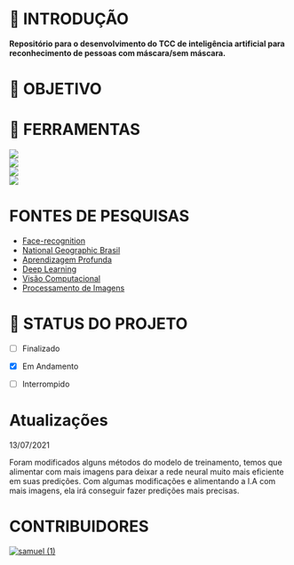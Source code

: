 <h1> 📖 INTRODUÇÃO </h1>
 <b>Repositório para o desenvolvimento do TCC de inteligência artificial para reconhecimento de pessoas com máscara/sem máscara.</b>

# 📑 OBJETIVO

# 🔧 FERRAMENTAS
   <a href="https://www.python.org"><img src="https://img.shields.io/static/v1?label=Python&message=Language&color=yellow&style=for-the-badge&logo=python"/></a><br>
   <a href="https://numpy.org"><img src="https://img.shields.io/static/v1?label=Numpy&message=Lib&color=bluec1&style=for-the-badge&logo=numpy"/></a><br>
   <a href="https://opencv.org"><img src="https://img.shields.io/static/v1?label=Opencv&message=Lib&color=red&style=for-the-badge&logo=opencv"/></a><br>
   <a href="https://sklearn.org"><img src="https://img.shields.io/static/v1?label=Sklearn&message=API&color=7159c1&style=for-the-badge&logo=scikit-learn"/></a><br>
   
# FONTES DE PESQUISAS

   <ul>
      <li><a href='https://pypi.org/project/face-recognition/'>Face-recognition</a></li>
      <li><a href='https://www.nationalgeographicbrasil.com/ciencia/2020/09/reconhecimento-facial-com-mascara-ja-e-uma-realidade-gostemos-ou-nao'>National Geographic Brasil</a></li>
      <li><a href="https://pt.wikipedia.org/wiki/Aprendizagem_profunda">Aprendizagem Profunda</a></li>
      <li><a href="https://srnghn.medium.com/deep-learning-overview-of-neurons-and-activation-functions-1d98286cf1e4">Deep Learning</a></li>
      <li><a href="https://pt.wikipedia.org/wiki/Vis%C3%A3o_computacional">Visão Computacional</a></li>
      <li><a href="https://pt.wikipedia.org/wiki/Processamento_de_imagem">Processamento de Imagens</a></li>
   </ul>

# 🔖 STATUS DO PROJETO

   - [ ] Finalizado
   - [X] Em Andamento
   - [ ] Interrompido


# Atualizações

   <p>13/07/2021</p>
   <p>Foram modificados alguns métodos do modelo de treinamento,
   temos que alimentar com mais imagens para deixar a rede neural
   muito mais eficiente em suas predições. Com algumas modificações
   e alimentando a I.A com mais imagens, ela irá conseguir fazer 
   predições mais precisas.</p>


# CONTRIBUIDORES
   <a href="https://github.com/smlsilva" target="_blank">![samuel (1)](https://user-images.githubusercontent.com/47987232/114802351-f14bab00-9d73-11eb-8349-3bec875b6a88.jpeg)</a>
